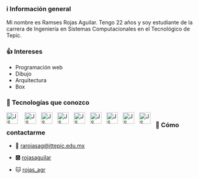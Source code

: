 
### ℹ️ Información general

Mi nombre es Ramses Rojas Aguilar. Tengo 22 años y soy estudiante de la carrera de Ingeniería en Sistemas Computacionales en el Tecnológico de Tepic.

### 👍 Intereses

- Programación web
- Dibujo
- Arquitectura 
- Box


### 🧰 Tecnologías que conozco

<img align= "left" alt = "JS" width = "30px" style="padding-right:15px;" src="https://cdn.jsdelivr.net/gh/devicons/devicon@latest/icons/javascript/javascript-original.svg" />

<img align= "left" alt = "JS" width = "30px" style="padding-right:10px;" src="https://cdn.jsdelivr.net/gh/devicons/devicon@latest/icons/react/react-original.svg" />
      
<img align= "left" alt = "JS" width = "30px" style="padding-right:10px;" src="https://cdn.jsdelivr.net/gh/devicons/devicon@latest/icons/express/express-original.svg" />
      
<img align= "left" alt = "JS" width = "30px" style="padding-right:10px;" src="https://cdn.jsdelivr.net/gh/devicons/devicon@latest/icons/nextjs/nextjs-original-wordmark.svg" />
      
<img  align= "left" alt = "JS" width = "30px" style="padding-right:10px;"   src="https://cdn.jsdelivr.net/gh/devicons/devicon@latest/icons/mongodb/mongodb-original.svg" />
      
<img  align= "left" alt = "JS" width = "30px" style="padding-right:10px;" 
src="https://cdn.jsdelivr.net/gh/devicons/devicon@latest/icons/tailwindcss/tailwindcss-original.svg" />

<img align= "left" alt = "JS" width = "30px" style="padding-right:10px;" src="https://cdn.jsdelivr.net/gh/devicons/devicon@latest/icons/git/git-original.svg" />
          
          
      
<img align= "left" alt = "JS" width = "30px" style="padding-right:10px;"  src="https://cdn.jsdelivr.net/gh/devicons/devicon@latest/icons/typescript/typescript-original.svg" />


<img align= "left" alt = "JS" width = "30px" style="padding-right:10px;" src="https://cdn.jsdelivr.net/gh/devicons/devicon@latest/icons/linux/linux-original.svg" />
          
# 

### 🧰 Cómo contactarme

- 📨 rarojasag@ittepic.edu.mx

- 🅾 [rojasaguilar](https://github.com/rojasaguilar)

- 🐱 [rojas_agr](https://www.instagram.com/rojas_agr?igsh=bmN0MTM0ajdpa280&utm_source=qr)


